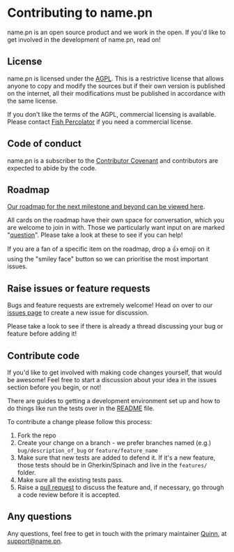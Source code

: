 # Contributing to name.pn

name.pn is an open source product and we work in the open. If you'd like to get
involved in the development of name.pn, read on!

## License

name.pn is licensed under the [AGPL](LICENSE.md). This is a restrictive license
that allows anyone to copy and modify the sources but if their own version is
published on the internet, all their modifications must be published in
accordance with the same license.

If you don't like the terms of the AGPL, commercial licensing is available.
Please contact [Fish Percolator](https://www.fishpercolator.co.uk/) if you need
a commercial license.

## Code of conduct

name.pn is a subscriber to the [Contributor Covenant](CODE_OF_CONDUCT.md) and
contributors are expected to abide by the code.

## Roadmap

[Our roadmap for the next milestone and beyond can be viewed
here](https://github.com/fishpercolator/name.pn/projects/1).

All cards on the
roadmap have their own space for conversation, which you are welcome to join in
with. Those we particularly want input on are marked
"[question](https://github.com/fishpercolator/name.pn/projects/1?card_filter_query=label%3Aquestion)". Please take a look at these to see if
you can help!

If you are a fan of a specific item on the roadmap, drop a :+1: emoji on it
using the "smiley face" button so we can prioritise the most important issues.

## Raise issues or feature requests

Bugs and feature requests are extremely welcome! Head on over to our
[issues page](https://github.com/fishpercolator/name.pn/issues) to create a new
issue for discussion.

Please take a look to see if there is already a thread discussing your bug or
feature before adding it!

## Contribute code

If you'd like to get involved with making code changes yourself, that would be
awesome! Feel free to start a discussion about your idea in the issues section
before you begin, or not!

There are guides to getting a development environment set up and how to do
things like run the tests over in the [README](README.md) file.

To contribute a change please follow this process:

1. Fork the repo
2. Create your change on a branch - we prefer branches named (e.g.) 
`bug/description_of_bug` or `feature/feature_name`
3. Make sure that new tests are added to defend it. If it's a new feature, those
tests should be in Gherkin/Spinach and live in the `features/` folder.
4. Make sure all the existing tests pass.
5. Raise a [pull request](https://github.com/fishpercolator/name.pn/pulls) to
discuss the feature and, if necessary, go through a code review before it is
accepted.

## Any questions

Any questions, feel free to get in touch with the primary maintainer
[Quinn](https://name.pn/quinn-daley), at <support@name.pn>.

